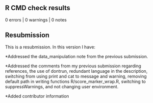 ## R CMD check results

0 errors | 0 warnings | 0 notes

## Resubmission
This is a resubmission. In this version I have:

*Addressed the data_manipulation note from the previous submission.

*Addressed the comments from my previous submission regarding references, the 
  use of dontrun, redundant language in the description, switching from using
  print and cat to message and warning, removing default path in writing 
  functions R/score_marker_wrap.R, switching to suppressWarnings, and not 
  changing user environment.
  
*Added contributor information


